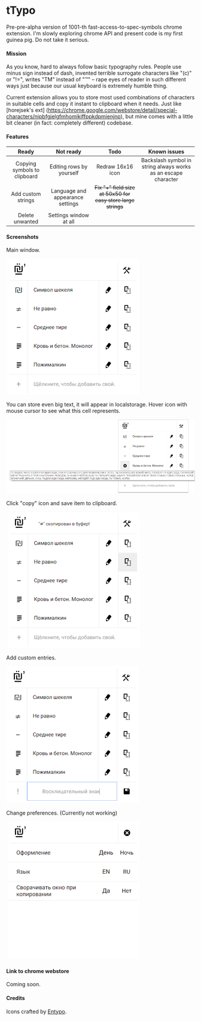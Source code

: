 # tTypo
Pre-pre-alpha version of 1001-th fast-access-to-spec-symbols chrome extension. I'm slowly exploring chrome API and present code is my first guinea pig. Do not take it serious.
#### Mission
As you know, hard to always follow basic typography rules. People use minus sign  instead of dash, invented terrible surrogate characters like "(c)" or "!=", writes "TM" instead of "™" – rape eyes of reader in such different ways just because our usual keyboard is extremely humble thing.


Current extension allows you to store most used combinations of characters in suitable cells and copy it instant to clipboard when it needs. 
Just like [horejsek's ext] (https://chrome.google.com/webstore/detail/special-characters/nipbfgjelgfmhomikiffppkdpmienjnp), but mine comes with a little bit cleaner (in fact: completely different) codebase.
#### Features
|     Ready     |   Not ready   |     Todo     |  Known issues  |
| :-------------: | :-------------: | :------------: | :------------: |
|Copying symbols to clipboard|Editing rows by yourself|Redraw 16x16 icon|Backslash symbol in string always works as an escape character|
|Add custom strings|Language and appearance settings|~~Fix "+" field size at 50x50 for easy store large strings~~||
|Delete unwanted|Settings window at all|||
#### Screenshots
Main window.

![1](/img/screenshots/Screenshot_1.png)

You can store even big text, it will appear in localstorage. 
Hover icon with mouse cursor to see what this cell represents.

![2](/img/screenshots/Screenshot_2.png)

Click "copy" icon and save item to clipboard.

![3](/img/screenshots/Screenshot_3.png)

Add custom entries.

![4](/img/screenshots/Screenshot_4.png)

Change preferences. (Currently not working)

![5](/img/screenshots/Screenshot_5.png)
#### Link to chrome webstore
Coming soon.
#### Credits
Icons crafted by [Entypo](http://www.entypo.com/).
